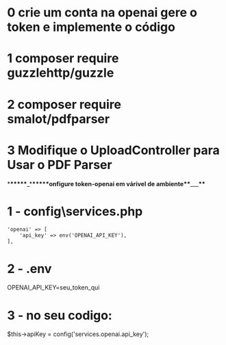 # 0 crie um conta na openai gere o token e implemente o código

# 1 composer require guzzlehttp/guzzle

# 2 composer require smalot/pdfparser

# 3 Modifique o UploadController para Usar o PDF Parser

\***\*\*\*\*\***\_\***\*\*\*\*\***onfigure token-openai em várivel de ambiente**\*\***\_\_\_**\*\***

# 1 - config\services.php

    'openai' => [
        'api_key' => env('OPENAI_API_KEY'),
    ],

# 2 - .env

OPENAI_API_KEY=seu_token_qui

# 3 - no seu codigo:

$this->apiKey = config('services.openai.api_key');
